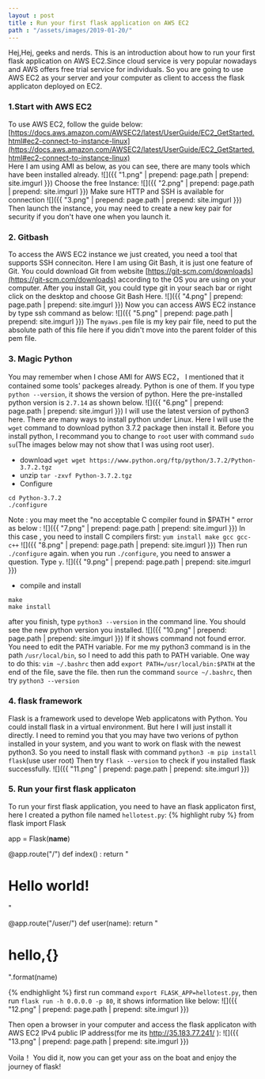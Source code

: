 ```yaml
---
layout : post
title : Run your first flask application on AWS EC2
path : "/assets/images/2019-01-20/"
---
```

Hej,Hej, geeks and nerds. This is an introduction about how to run your
first flask application on AWS EC2.Since cloud service is very popular nowadays
and AWS offers free trial service for individuals. So you are going to use AWS EC2
as your server and your computer as client to access the flask applicaton deployed on EC2.

### 1.Start with AWS EC2
To use AWS EC2, follow the guide below:
[https://docs.aws.amazon.com/AWSEC2/latest/UserGuide/EC2_GetStarted.html#ec2-connect-to-instance-linux](https://docs.aws.amazon.com/AWSEC2/latest/UserGuide/EC2_GetStarted.html#ec2-connect-to-instance-linux)<br/>
Here I am using AMI as below, as you can see, there are many tools which have been installed already.
![]({{ "1.png" | prepend: page.path | prepend: site.imgurl }})
Choose the free Instance:
![]({{ "2.png" | prepend: page.path | prepend: site.imgurl }})
Make sure HTTP and SSH is available for connection
![]({{ "3.png" | prepend: page.path | prepend: site.imgurl }})
Then launch the instance, you may need to create a new key pair for security if
you don't have one when you launch it.

### 2. Gitbash
To access the AWS EC2 instance we just created, you need a tool that supports
SSH conneciton. Here I am using Git Bash, it is just one feature of Git.
You could download Git from website [https://git-scm.com/downloads](https://git-scm.com/downloads) according to
the OS you are using on your computer. After you install Git, you could type
git in your seach bar or right click on the desktop and choose Git Bash Here.
![]({{ "4.png" | prepend: page.path | prepend: site.imgurl }})
Now you can access AWS EC2 instance by type ssh command as below:
![]({{ "5.png" | prepend: page.path | prepend: site.imgurl }})
The `myaws.pem` file is my key pair file, need to put the absolute path of this
file here if you didn't move into the parent folder of this pem file.

### 3. Magic Python
You may remember when I chose AMI for AWS EC2， I mentioned that it contained
some tools' packeges already. Python is one of them. If you type `python --version`,
it shows the version of python. Here the pre-installed python version is `2.7.14` as shown below.
![]({{ "6.png" | prepend: page.path | prepend: site.imgurl }})
I will use the latest version of python3 here. There are many ways to install
python under Linux. Here I will use the `wget` command to download python 3.7.2
package then install it. Before you install python, I recommand you to change to
`root` user with command `sudo su`(The images below may not show that I was using root user).
- download
`wget wget https://www.python.org/ftp/python/3.7.2/Python-3.7.2.tgz`
- unzip
`tar -zxvf Python-3.7.2.tgz`
- Configure
```
cd Python-3.7.2  
./configure
```
Note : you may meet the "no acceptable C compiler found in $PATH " error as below :
![]({{ "7.png" | prepend: page.path | prepend: site.imgurl }})
In this case , you need to install C compilers first:
`yum install make gcc gcc-c++`
![]({{ "8.png" | prepend: page.path | prepend: site.imgurl }})
Then run `./configure` again.
when you run `./configure`, you need to answer a question. Type `y`.
![]({{ "9.png" | prepend: page.path | prepend: site.imgurl }})
- compile and install
```
make
make install
```
after you finish, type `python3 --version` in the command line. You should see the new python version you installed.
![]({{ "10.png" | prepend: page.path | prepend: site.imgurl }})
If it shows command not found error. You need to edit the PATH variable.
For me my python3 command is in the path `/usr/local/bin`, so I need to add this path to PATH variable. One way to do this:
`vim ~/.bashrc`
then add `export PATH=/usr/local/bin:$PATH` at the end of the file, save the file.
then run the command `source ~/.bashrc`, then try `python3 --version`  

### 4. flask framework
   Flask is a framework used to develope Web applicatons with Python. You could install flask
in a virtual environment. But here I will just install it directly. I need to remind you that you may have
two verions of python installed in your system, and you want to work on flask with the newest python3. So you need to install
flask with command `python3 -m pip install flask`(use user root)
Then try `flask --version` to check if you installed flask successfully.
![]({{ "11.png" | prepend: page.path | prepend: site.imgurl }})

### 5. Run your first flask applicaton
To run your first flask application, you need to have an flask applicaton first, here I created a python file
named `hellotest.py`:
{% highlight ruby %}
from flask import Flask

app = Flask(__name__)

@app.route("/")
def index() :
    return "<h1>Hello world!</h1>"

@app.route("/user/<name>")
def user(name):
    return "<h1>hello,{}</h1>".format(name)

{% endhighlight %}
first run command `export FLASK_APP=hellotest.py`, then run `flask run -h 0.0.0.0 -p 80`,
it shows information like below:
![]({{ "12.png" | prepend: page.path | prepend: site.imgurl }})    

Then open a browser in your computer and access the flask applicaton with AWS EC2 IPv4 public IP address(for me its http://35.183.77.241/ ):
![]({{ "13.png" | prepend: page.path | prepend: site.imgurl }})   

Voila！ You did it, now you can get your ass on the boat and enjoy the journey of flask!
